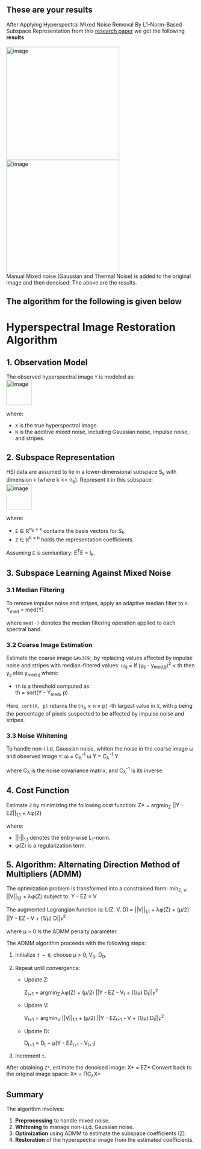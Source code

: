 ## These are your results
After Applying Hyperspectral Mixed Noise Removal By L1-Norm-Based Subspace Representation from this [research paper](https://ieeexplore.ieee.org/stamp/stamp.jsp?arnumber=9040508) we got the following **results** <br><br>
<img width="300" alt="image" src="https://github.com/user-attachments/assets/748d9716-95e3-431f-b878-9f7125238948">
<img width="300" alt="image" src="https://github.com/user-attachments/assets/9d8353d6-a2fa-4b44-bba2-97f8b4949a2b"><br>
Manual Mixed noise (Gaussian and Thermal Noise) is added to the original image and then denoised. The above are the results.
## The algorithm for the following is given below
# Hyperspectral Image Restoration Algorithm

## 1. Observation Model

The observed hyperspectral image `Y` is modeled as:<br>
<img width="67" alt="image" src="https://github.com/user-attachments/assets/ce4753d2-ccfc-4678-aeeb-0aa9651832cf"><br>

where:
- `X` is the true hyperspectral image.
- `N` is the additive mixed noise, including Gaussian noise, impulse noise, and stripes.

## 2. Subspace Representation

HSI data are assumed to lie in a lower-dimensional subspace S<sub>k</sub> with dimension `k` (where k << n<sub>b</sub>). Represent `X` in this subspace:<br>
<img width="67" alt="image" src="https://github.com/user-attachments/assets/feb4763f-6088-4633-a3f1-58fb4ebc5307"><br>

where:
- `E` ∈ ℝ<sup>n<sub>b</sub> × k</sup> contains the basis vectors for S<sub>k</sub>.
- `Z` ∈ ℝ<sup>k × n</sup> holds the representation coefficients.

Assuming `E` is semiunitary: E<sup>T</sup>E = I<sub>k</sub>.

## 3. Subspace Learning Against Mixed Noise
### 3.1 Median Filtering

To remove impulse noise and stripes, apply an adaptive median filter to `Y`:
Y<sub>med</sub> = med(Y)

where `med(·)` denotes the median filtering operation applied to each spectral band.

### 3.2 Coarse Image Estimation

Estimate the coarse image `&#x3C9;` by replacing values affected by impulse noise and stripes with median-filtered values:
ω<sub>ij</sub> =
if (y<sub>ij</sub> - y<sub>med,ij</sub>)<sup>2</sup> < th then
y<sub>ij</sub>
else
y<sub>med,ij</sub>
where:
- `th` is a threshold computed as:<br>
th = sort(Y - Y<sub>med</sub>, p)


Here, `sort(X, p)` returns the ⌊n<sub>b</sub> × n × p⌋ -th largest value in `X`, with `p` being the percentage of pixels suspected to be affected by impulse noise and stripes.

### 3.3 Noise Whitening

To handle non-i.i.d. Gaussian noise, whiten the noise in the coarse image &#x3C9; and observed image `Y`:
ω = C<sub>λ</sub><sup>-1</sup> ω
Y = C<sub>λ</sub><sup>-1</sup> Y

where C<sub>&#x3bb;</sub> is the noise covariance matrix, and C<sub>&#x3bb;</sub><sup>-1</sup> is its inverse.

## 4. Cost Function

Estimate `Z` by minimizing the following cost function:
Z* = argmin<sub>Z</sub> ||Y - EZ||<sub>1,1</sub> + λφ(Z)


where:
- ||·||<sub>1,1</sub> denotes the entry-wise L<sub>1</sub>-norm.
- &#x3c6;(Z) is a regularization term.

## 5. Algorithm: Alternating Direction Method of Multipliers (ADMM)

The optimization problem is transformed into a constrained form:
min<sub>Z, V</sub> ||V||<sub>1,1</sub> + λφ(Z)
subject to: Y - EZ = V


The augmented Lagrangian function is:
L(Z, V, D) = ||V||<sub>1,1</sub> + λφ(Z) + (μ/2) ||Y - EZ - V + (1/μ) D||<sub>F</sub><sup>2</sup>


where &#x3bc; > 0 is the ADMM penalty parameter.

The ADMM algorithm proceeds with the following steps:

1. Initialize `t = 0`, choose &#x3bc; > 0, V<sub>0</sub>, D<sub>0</sub>.
2. Repeat until convergence:
   - Update Z:

     
     Z<sub>t+1</sub> = argmin<sub>Z</sub> &#x3bb;&#x3c6;(Z) + (&#x3bc;/2) ||Y - EZ - V<sub>t</sub> + (1/&#x3bc;) D<sub>t</sub>||<sub>F</sub><sup>2</sup>
     

   - Update V:

     
     V<sub>t+1</sub> = argmin<sub>V</sub> ||V||<sub>1,1</sub> + (&#x3bc;/2) ||Y - EZ<sub>t+1</sub> - V + (1/&#x3bc;) D<sub>t</sub>||<sub>F</sub><sup>2</sup>
     

   - Update D:

     D<sub>t+1</sub> = D<sub>t</sub> + &#x3bc;(Y - EZ<sub>t+1</sub> - V<sub>t+1</sub>)

3. Increment `t`.

After obtaining `Z*`, estimate the denoised image:
X* = EZ*
Convert back to the original image space:
X* = ΠC<sub>λ</sub>X*

## Summary

The algorithm involves:
1. **Preprocessing** to handle mixed noise.
2. **Whitening** to manage non-i.i.d. Gaussian noise.
3. **Optimization** using ADMM to estimate the subspace coefficients \(Z\).
4. **Restoration** of the hyperspectral image from the estimated coefficients.









